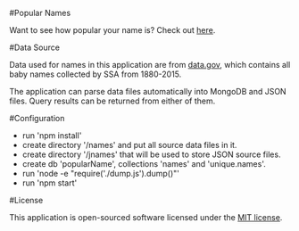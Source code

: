 #Popular Names

Want to see how popular your name is? Check out [here](http://popularnames.herokuapp.com/).

#Data Source

Data used for names in this application are from [data.gov](https://www.data.gov/), which contains all baby names collected by SSA from 1880-2015.

The application can parse data files automatically into MongoDB and JSON files. Query results can be returned from either of them.

#Configuration

- run 'npm install' 
- create directory '/names' and put all source data files in it.
- create directory '/jnames' that will be used to store JSON source files.
- create db 'popularName', collections 'names' and 'unique.names'.
- run 'node -e "require('./dump.js').dump()"'
- run 'npm start'


#License

This application is open-sourced software licensed under the [MIT license](http://opensource.org/licenses/MIT).